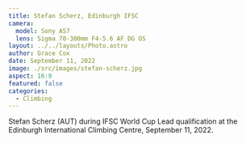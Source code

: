 ```yaml
---
title: Stefan Scherz, Edinburgh IFSC
camera:
  model: Sony A57
  lens: Sigma 70-300mm F4-5.6 AF DG OS
layout: ../../layouts/Photo.astro
author: Grace Cox
date: September 11, 2022
image: ./src/images/stefan-scherz.jpg
aspect: 16:9
featured: false
categories:
  - Climbing
---
```


Stefan Scherz (AUT) during IFSC World Cup Lead qualification at the Edinburgh International Climbing Centre, September 11, 2022.
